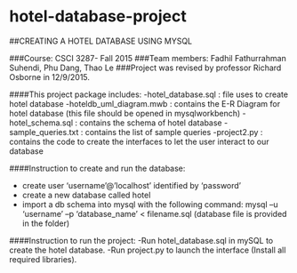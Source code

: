 # hotel-database-project

##CREATING A HOTEL DATABASE USING MYSQL

###Course: CSCI 3287- Fall 2015
###Team members: Fadhil Fathurrahman Suhendi, Phu Dang, Thao Le
###Project was revised by professor Richard Osborne in 12/9/2015.

####This project package includes:
-hotel_database.sql      : file uses to create hotel database
-hoteldb_uml_diagram.mwb : contains the E-R Diagram for hotel database (this file should be opened in mysqlworkbench)
-hotel_schema.sql        : contains the schema of hotel database
-sample_queries.txt      : contains the list of sample queries
-project2.py             : contains the code to create the interfaces to let the user interact to our database

####Instruction to create and run the database:
- create user ‘username’@’localhost’ identified  by ‘password’
- create a new database called hotel
- import a db schema into mysql with the following command:
mysql –u ‘username’ –p ‘database_name’ < filename.sql (database file is provided in the folder)

####Instruction to run the project:
-Run hotel_database.sql in mySQL to create the hotel database.
-Run project.py to launch the interface (Install all required libraries).

